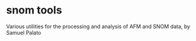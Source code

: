 # snom tools

Various utilities for the processing and analysis of AFM and SNOM data, by Samuel Palato
